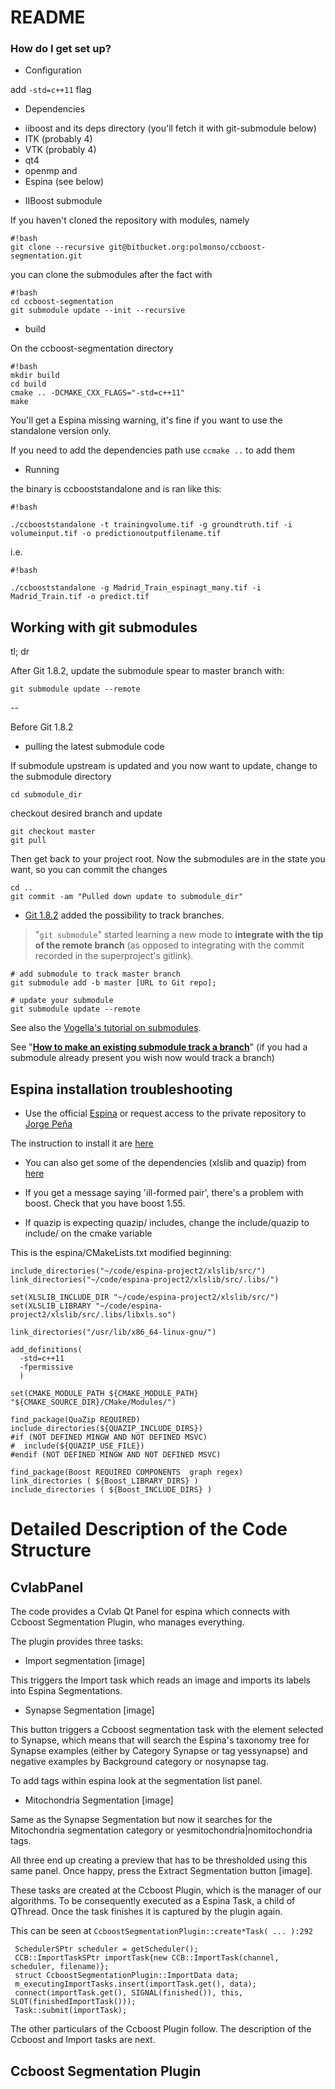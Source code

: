 # README #
### How do I get set up? ###

* Configuration

add ```-std=c++11``` flag

* Dependencies

- iiboost and its deps directory (you'll fetch it with git-submodule below)
- ITK (probably 4)
- VTK (probably 4)
- qt4
- openmp
and
- Espina (see below)

* IIBoost submodule

If you haven't cloned the repository with modules, namely

```
#!bash
git clone --recursive git@bitbucket.org:polmonso/ccboost-segmentation.git
```

you can clone the submodules after the fact with

```
#!bash
cd ccboost-segmentation
git submodule update --init --recursive
```

* build

On the ccboost-segmentation directory

```
#!bash
mkdir build
cd build
cmake .. -DCMAKE_CXX_FLAGS="-std=c++11"
make

```
You'll get a Espina missing warning, it's fine if you want to use the standalone version only.

If you need to add the dependencies path use `ccmake ..` to add them

* Running

the binary is ccbooststandalone and is ran like this:

```
#!bash

./ccbooststandalone -t trainingvolume.tif -g groundtruth.tif -i volumeinput.tif -o predictionoutputfilename.tif
```


i.e.


```
#!bash

./ccbooststandalone -g Madrid_Train_espinagt_many.tif -i Madrid_Train.tif -o predict.tif
```

## Working with git submodules
tl; dr

After Git 1.8.2, update the submodule spear to master branch with:
```
git submodule update --remote
```

--

Before Git 1.8.2

* pulling the latest submodule code

If submodule upstream is updated and you now want to update, change to the submodule directory

```
cd submodule_dir
```
checkout desired branch and update
```
git checkout master
git pull
```

Then get back to your project root. Now the submodules are in the state you want, so you can commit the changes

```
cd ..
git commit -am "Pulled down update to submodule_dir"
```

* [Git 1.8.2][1] added the possibility to track branches. 

> "`git submodule`" started learning a new mode to **integrate with the tip of the remote branch** (as opposed to integrating with the commit recorded in the superproject's gitlink).
    
    # add submodule to track master branch
    git submodule add -b master [URL to Git repo];

    # update your submodule
    git submodule update --remote 

See also the [Vogella's tutorial on submodules][2].

See "**[How to make an existing submodule track a branch][3]**" (if you had a submodule already present you wish now would track a branch)

[1]: https://github.com/git/git/blob/master/Documentation/RelNotes/1.8.2.txt
[2]: http://www.vogella.com/articles/Git/article.html#submodules
[3]: http://stackoverflow.com/a/18799234/6309
 

## Espina installation troubleshooting

- Use the official [Espina](http://cajalbbp.cesvima.upm.es/espina/) or request access to the private repository to [Jorge Peña](https://bitbucket.org/jorgepenapastor) 

The instruction to install it are [here](https://bitbucket.org/espina-developers/espina)

- You can also get some of the dependencies (xlslib and quazip) from [here](http://)

- If you get a message saying 'ill-formed pair', there's a problem with boost. Check that you have boost 1.55.
- If quazip is expecting quazip/ includes, change the include/quazip to include/ on the cmake variable 

This is the espina/CMakeLists.txt modified beginning:

```
include_directories("~/code/espina-project2/xlslib/src/")
link_directories("~/code/espina-project2/xlslib/src/.libs/")

set(XLSLIB_INCLUDE_DIR "~/code/espina-project2/xlslib/src/")
set(XLSLIB_LIBRARY "~/code/espina-project2/xlslib/src/.libs/libxls.so")

link_directories("/usr/lib/x86_64-linux-gnu/")

add_definitions(
  -std=c++11
  -fpermissive
  )
  
set(CMAKE_MODULE_PATH ${CMAKE_MODULE_PATH} "${CMAKE_SOURCE_DIR}/CMake/Modules/")

find_package(QuaZip REQUIRED)
include_directories(${QUAZIP_INCLUDE_DIRS})
#if (NOT DEFINED MINGW AND NOT DEFINED MSVC)
#  include(${QUAZIP_USE_FILE})
#endif (NOT DEFINED MINGW AND NOT DEFINED MSVC)

find_package(Boost REQUIRED COMPONENTS  graph regex)
link_directories ( ${Boost_LIBRARY_DIRS} )
include_directories ( ${Boost_INCLUDE_DIRS} )
```


# Detailed Description of the Code Structure

## CvlabPanel

The code provides a Cvlab Qt Panel for espina which connects with Ccboost Segmentation Plugin, who manages everything.

The plugin provides three tasks:

* Import segmentation [image]

This triggers the Import task which reads an image and imports its labels into Espina Segmentations.

* Synapse Segmentation [image]

This button triggers a Ccboost segmentation task with the element selected to Synapse, which means that will search the Espina's taxonomy tree for Synapse examples (either by Category Synapse or tag yessynapse) and negative examples by Background category or nosynapse tag.

To add tags within espina look at the segmentation list panel.

* Mitochondria Segmentation [image]

Same as the Synapse Segmentation but now it searches for the Mitochondria segmentation category or yesmitochondria|nomitochondria tags.

All three end up creating a preview that has to be thresholded using this same panel. Once happy, press the Extract Segmentation button [image].



These tasks are created at the Ccboost Plugin, which is the manager of our algorithms. To be consequently executed as a Espina Task, a child of QThread. Once the task finishes it is captured by the plugin again. 

This can be seen at ```CcboostSegmentationPlugin::create*Task( ... ):292```

     SchedulerSPtr scheduler = getScheduler();
     CCB::ImportTaskSPtr importTask{new CCB::ImportTask(channel, scheduler, filename)};
     struct CcboostSegmentationPlugin::ImportData data;
     m_executingImportTasks.insert(importTask.get(), data);
     connect(importTask.get(), SIGNAL(finished()), this, SLOT(finishedImportTask()));
     Task::submit(importTask);

The other particulars of the Ccboost Plugin follow. The description of the Ccboost and Import tasks are next.


## Ccboost Segmentation Plugin